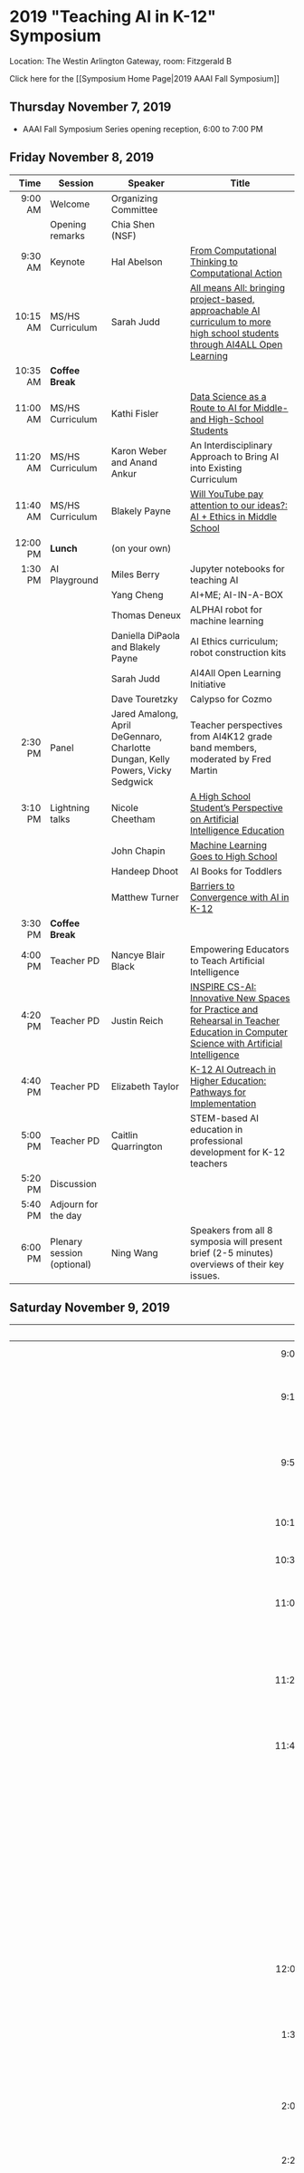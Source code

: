 # 2019 "Teaching AI in K-12" Symposium
Location: The Westin Arlington Gateway, room: Fitzgerald B

Click here for the [[Symposium Home Page|2019 AAAI Fall Symposium]]

## Thursday November 7, 2019
* AAAI Fall Symposium Series opening reception, 6:00 to 7:00 PM

##  Friday November 8, 2019

|Time|Session|Speaker|Title|
|---:|-------|-------|-----|
9:00 AM|Welcome|Organizing Committee|
|| Opening remarks| Chia Shen (NSF)
9:30 AM|Keynote|Hal Abelson|[From Computational Thinking to Computational Action](https://drive.google.com/file/d/1nsrm_jdareIgz0OLTRPQjEDAl1LqGSww/view)
10:15 AM|MS/HS Curriculum|Sarah Judd|[All means All: bringing project-based, approachable AI curriculum to more high school students through AI4ALL Open Learning](https://github.com/touretzkyds/ai4k12/raw/master/documents/2019-symposium/Judd_AI4K12_2019.pdf)
10:35 AM|**Coffee Break**
11:00 AM|MS/HS Curriculum|Kathi Fisler|[Data Science as a Route to AI for Middle- and High-School Students](https://github.com/touretzkyds/ai4k12/raw/master/documents/2019-symposium/Fisler_AI4K12_2019.pdf)
11:20 AM|MS/HS Curriculum|Karon Weber and Anand Ankur|An Interdisciplinary Approach to Bring AI into Existing Curriculum
11:40 AM|MS/HS Curriculum|Blakely Payne|[Will YouTube pay attention to our ideas?: AI + Ethics in Middle School](https://github.com/touretzkyds/ai4k12/raw/master/documents/2019-symposium/Payne_AI4K12_2019.pdf)
12:00 PM|**Lunch**|(on your own)
1:30 PM|AI Playground|Miles Berry|Jupyter notebooks for teaching AI
|||Yang Cheng| AI+ME; AI-IN-A-BOX
|||Thomas Deneux|ALPHAI robot for machine learning
|||Daniella DiPaola and Blakely Payne|AI Ethics curriculum; robot construction kits
|||Sarah Judd|AI4All Open Learning Initiative
|||Dave Touretzky|Calypso for Cozmo
2:30 PM|Panel|Jared Amalong, April DeGennaro, Charlotte Dungan, Kelly Powers, Vicky Sedgwick|Teacher perspectives from AI4K12 grade band members, moderated by Fred Martin
3:10 PM|Lightning talks|Nicole Cheetham|[A High School Student’s Perspective on Artificial Intelligence Education](https://github.com/touretzkyds/ai4k12/raw/master/documents/2019-symposium/Cheetham_AI4K12_2019.pptx)
||| John Chapin | [Machine Learning Goes to High School](https://github.com/touretzkyds/ai4k12/raw/master/documents/2019-symposium/Chapin_AI4K12_2019.pdf)
||| Handeep Dhoot | AI Books for Toddlers
||| Matthew Turner | [Barriers to Convergence with AI in K-12](https://github.com/touretzkyds/ai4k12/raw/master/documents/2019-symposium/Turner_AI4K12_2019.pdf)
3:30 PM|**Coffee Break**
4:00 PM|Teacher PD|Nancye Blair Black|Empowering Educators to Teach Artificial Intelligence
4:20 PM|Teacher PD|Justin Reich|[INSPIRE CS-AI: Innovative New Spaces for Practice and Rehearsal in Teacher Education in Computer Science with Artificial Intelligence](https://github.com/touretzkyds/ai4k12/raw/master/documents/2019-symposium/Reich_AI4K12_2019.pdf)
4:40 PM|Teacher PD|Elizabeth Taylor|[K-12 AI Outreach in Higher Education: Pathways for Implementation](https://github.com/touretzkyds/ai4k12/raw/master/documents/2019-symposium/Taylor_AI4K12_2019.pdf)
5:00 PM|Teacher PD|Caitlin Quarrington|STEM-based AI education in professional development for K-12 teachers
5:20 PM|Discussion
5:40 PM|Adjourn for the day
6:00 PM|Plenary session (optional)|Ning Wang|Speakers from all 8 symposia will present brief (2-5 minutes) overviews of their key issues.

## Saturday November 9, 2019
|Time|Session|Speaker|Title|
|---:|-------|-------|-----|
9:00 AM|Welcome|Organizing Committee
9:15 AM|Pedagogy|Ning Wang and James Lester|Building a Research Foundation for K-12 AI Education
9:50 AM|Pedagogy|Miles Berry|[Computing in English Schools: Lessons to Learn for AI education](https://github.com/touretzkyds/ai4k12/raw/master/documents/2019-symposium/Berry_AI4K12_2019.pdf)
10:10 AM|Ethics|Tom Yeh|[Integrating Ethics into K12 AI Learning Experiences](https://github.com/touretzkyds/ai4k12/raw/master/documents/2019-symposium/Yeh_AI4K12_2019.pdf)
10:30 AM|**Coffee Break**
11:00 AM|International|Larisa Schelkin|[Bringing AI to K-12 Education via Global STEM Classroom®](https://github.com/touretzkyds/ai4k12/raw/master/documents/2019-symposium/Schelkin_AI4K12_2019.pdf)
11:20 AM|International|Barnas Monteith|A Brief Comparative Review of Multiple International Approaches to AI K-12 Education
11:40 AM|International Lightning Talks|Burak Gencay| CS in K-12
||| Caitlin Quarrington | Supporting AI Literacy Through Informal STEM Education
||| Fredrik Heintze | Elements of AI: Teaching the Basics of AI to Everyone in Sweden
||| Martin Kandlhofer and Julia Lassnig | European Driving License for Robots and Intelligent Systems
12:00 PM|**Lunch**|(on your own)
1:30 PM|Activity|Irene Lee and Fred Martin|[What do you meme? : A participatory simulation for teaching about neural networks and machine learning](https://github.com/touretzkyds/ai4k12/raw/master/documents/2019-symposium/Lee_AI4K12_2019.pdf)
2:00 PM|Informal Learning|Claudio Pinhanez|[30 Minutes to Introduce AI to Kids](https://github.com/touretzkyds/ai4k12/raw/master/documents/2019-symposium/Pinhanez_AI4K12_2019.pdf)
2:20 PM|Informal Learning|Elahe Javadi|[Design and Implementation of AI Learning Cycles for AI Education in K-12	
](https://github.com/touretzkyds/ai4k12/raw/master/documents/2019-symposium/Javadi_AI4K12_2019.pdf)2:40 PM|Informal Learning|Yang Cheng|[Teaching AI in K-12: ReadyAI's Workshop and WAICY as a Classroom Example](https://github.com/touretzkyds/ai4k12/raw/master/documents/2019-symposium/Cheng_AI4K12_2019.pdf)
3:00 PM|Informal Learning|Dianne O'Grady-Cuniff and Nora Blasko|[Building statewide awareness of AI in K12 through district planning and teacher outreach](https://github.com/touretzkyds/ai4k12/raw/master/documents/2019-symposium/OGrady-Cuniff_AI4K12_2019.pdf)
3:20 PM|Tools|Jessica Van Brummelen|[Conversational Artificial Intelligence Development Tools for K-12 Education](https://github.com/touretzkyds/ai4k12/raw/master/documents/2019-symposium/Van_Brummelen_AI4K12_2019.pdf) See also this [video](https://youtu.be/_D8v3H71074)
3:40 PM|**Coffee Break**
4:05 PM|Discussion|Everyone
4:30 PM|**Adjourn**
